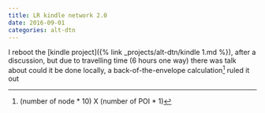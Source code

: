 ```yaml
---
title: LR kindle network 2.0
date: 2016-09-01
categories: alt-dtn
---
```

I reboot the [kindle project]({% link _projects/alt-dtn/kindle 1.md %}), after a discussion,
but due to travelling time (6 hours one way) there was talk about could it be done locally, a back-of-the-envelope calculation[^1] ruled it out


[^1]: (number of node * 10) X (number of POI * 1)
